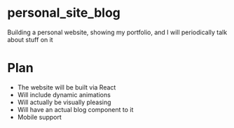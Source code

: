 # personal_site_blog
Building a personal website, showing my portfolio, and I will periodically talk about stuff on it

# Plan
- The website will be built via React
- Will include dynamic animations 
- Will actually be visually pleasing
- Will have an actual blog component to it
- Mobile support
